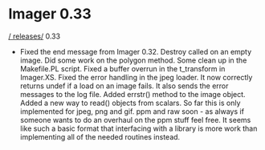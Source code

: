 # Imager 0.33

[ / ](..) [releases/](./) 0.33

- Fixed the end message from Imager 0.32.  Destroy called  on an empty image.  Did some work on the polygon method.    Some clean up in the Makefile.PL script.  Fixed a buffer  overrun in the t_transform in Imager.XS.  Fixed the   error handling in the jpeg loader.  It now correctly  returns undef if a load on an image fails.  It also   sends the error messages to the log file.  Added errstr()  method to the image object.  Added a new way to read()  objects from scalars.  So far this is only implemented for  jpeg, png and gif.  ppm and raw soon - as always if someone  wants to do an overhaul on the ppm stuff feel free.  It seems  like such a basic format that interfacing with a library is more  work than implementing all of the needed routines instead.